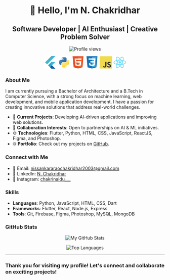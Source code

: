 <h1 align="center">👋 Hello, I'm N. Chakridhar</h1>
<h2 align="center">Software Developer | AI Enthusiast | Creative Problem Solver</h2>

<p align="center">
  <img src="https://komarev.com/ghpvc/?username=chakridhar2555&label=Profile%20views&color=0e75b6&style=flat" alt="Profile views" />
</p>

<p align="center">
  <img src="https://raw.githubusercontent.com/devicons/devicon/master/icons/flutter/flutter-original.svg" width="40" height="40" alt="Flutter" />
  <img src="https://raw.githubusercontent.com/devicons/devicon/master/icons/python/python-original.svg" width="40" height="40" alt="Python" />
  <img src="https://raw.githubusercontent.com/devicons/devicon/master/icons/html5/html5-original.svg" width="40" height="40" alt="HTML5" />
  <img src="https://raw.githubusercontent.com/devicons/devicon/master/icons/css3/css3-original.svg" width="40" height="40" alt="CSS3" />
  <img src="https://raw.githubusercontent.com/devicons/devicon/master/icons/javascript/javascript-original.svg" width="40" height="40" alt="JavaScript" />
  <img src="https://raw.githubusercontent.com/devicons/devicon/master/icons/react/react-original.svg" width="40" height="40" alt="React" />
</p>

### About Me
I am currently pursuing a Bachelor of Architecture and a B.Tech in Computer Science, with a strong focus on machine learning, web development, and mobile application development. I have a passion for creating innovative solutions that address real-world challenges.

- 🔭 **Current Projects**: Developing AI-driven applications and improving web solutions.
- 👯 **Collaboration Interests**: Open to partnerships on AI & ML initiatives.
- ⚙️ **Technologies**: Flutter, Python, HTML, CSS, JavaScript, ReactJS, Figma, and Photoshop.
- 🌐 **Portfolio**: Check out my projects on [GitHub](https://github.com/Chakridhar2555).

### Connect with Me
- 📧 Email: [nissankararaochakridhar2003@gmail.com](mailto:nissankararaochakridhar2003@gmail.com)
- 🔗 LinkedIn: [N. Chakridhar](https://linkedin.com/in/n-chakridhar)
- 📱 Instagram: [chakrinaidu___](https://instagram.com/chakrinaidu___)

### Skills
- **Languages**: Python, JavaScript, HTML, CSS, Dart
- **Frameworks**: Flutter, React, Node.js, Express
- **Tools**: Git, Firebase, Figma, Photoshop, MySQL, MongoDB

### GitHub Stats
<p align="center">
  <img src="https://github-readme-stats.vercel.app/api?username=chakridhar2555&show_icons=true&theme=radical" alt="My GitHub Stats" />
</p>

<p align="center">
  <img src="https://github-readme-stats.vercel.app/api/top-langs/?username=chakridhar2555&theme=radical" alt="Top Languages" />
</p>

---

### Thank you for visiting my profile! Let's connect and collaborate on exciting projects!
